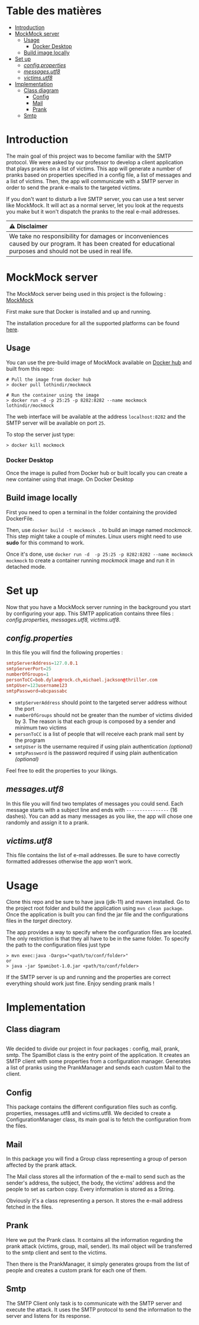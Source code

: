 # Table des matières
- [Introduction](#introduction)
- [MockMock server](#mockmock-server)
  * [Usage](#usage)
    + [Docker Desktop](#docker-desktop)
  * [Build image locally](#build-image-locally)
- [Set up](#set-up)
  * [_config.properties_](#-configproperties-)
  * [_messages.utf8_](#-messagesutf8-)
  * [_victims.utf8_](#-victimsutf8-)
- [Implementation](#implementation)
  * [Class diagram](#class-diagram)
    + [Config](#config)
    + [Mail](#mail)
    + [Prank](#prank)
  * [Smtp](#smtp)

# Introduction
The main goal of this project was to become familiar with the SMTP protocol. We were asked by our professor to develop a client application that plays pranks on a list of victims. This app will generate a number of pranks based on properties specified in a config file, a list of messages and a list of victims. Then, the app will communicate with a SMTP server in order to send the prank e-mails to the targeted victims.

If you don't want to disturb a live SMTP server, you can use a test server like MockMock. It will act as a normal server, let you look at the requests you make but it won't dispatch the pranks to the real e-mail addresses.

| :warning: Disclaimer |
|:---------------------|
| We take no responsibility for damages or inconveniences caused by our program. It has been created for educational purposes and should not be used in real life. |

# MockMock server
The MockMock server being used in this project is the following : [MockMock](https://github.com/HEIGVD-Course-API/MockMock)

First make sure that Docker is installed and up and running.

The installation procedure for all the supported platforms can be found [here](https://docs.docker.com/engine/install/).

## Usage
You can use the pre-build image of MockMock available on [Docker hub](https://hub.docker.com/repository/docker/lothindir/mockmock) and built from this repo:
```
# Pull the image from docker hub
> docker pull lothindir/mockmock

# Run the container using the image
> docker run -d -p 25:25 -p 8282:8282 --name mockmock lothindir/mockmock
```

The web interface will be available at the address `localhost:8282` and the SMTP server will be available on port `25`.

To stop the server just type:
```
> docker kill mockmock
```

### Docker Desktop
Once the image is pulled from Docker hub or built locally you can create a new container using that image. On Docker Desktop

## Build image locally
First you need to open a terminal in the folder containing the provided DockerFile.

Then, use `docker build -t mockmock .` to build an image named *mockmock*. This step might take a couple of minutes. Linux users might need to use **sudo** for this command to work.

Once it's done, use `docker run -d  -p 25:25 -p 8282:8282 --name mockmock mockmock` to create a container running *mockmock* image and run it in detached mode.

# Set up
Now that you have a MockMock server running in the background you start by configuring your app. This SMTP application contains three files : _config.properties, messages.utf8, victims.utf8_. 

## _config.properties_
In this file you will find the following properties :
```conf
smtpServerAddress=127.0.0.1
smtpServerPort=25
numberOfGroups=1
personToCC=bob.dylan@rock.ch,michael.jackson@thriller.com
smtpUser=123username123
smtpPassword=abcpassabc
```
* `smtpServerAddress` should point to the targeted server address without the port
* `numberOfGroups` should not be greater than the number of victims divided by 3. The reason is that each group is composed by a sender and minimum two victims
* `personToCC` is a list of people that will receive each prank mail sent by the program
* `smtpUser` is the username required if using plain authentication _(optional)_
* `smtpPassword` is the password required if using plain authentication _(optional)_

Feel free to edit the properties to your likings. 

## _messages.utf8_
In this file you will find two templates of messages you could send. Each message starts with a subject line and ends with `----------------` (16 dashes). You can add as many messages as you like, the app will chose one randomly and assign it to a prank.

## _victims.utf8_
This file contains the list of e-mail addresses. Be sure to have correctly formatted addresses otherwise the app won't work.

# Usage
Clone this repo and be sure to have java (jdk-11) and maven installed. Go to the project root folder and build the application using `mvn clean package`. Once the application is built you can find the jar file and the configurations files in the _target_ directory.

The app provides a way to specify where the configuration files are located. The only restriction is that they all have to be in the same folder. To specify the path to the configuration files just type
```
> mvn exec:java -Dargs="<path/to/conf/folder>"
or
> java -jar Spamibot-1.0.jar <path/to/conf/folder>
```

If the SMTP server is up and running and the properties are correct everything should work just fine. Enjoy sending prank mails !

# Implementation

## Class diagram

![]()

We decided to divide our project in four packages : config, mail, prank, 
smtp. 
The SpamiBot class is the entry point of the application. It creates an SMTP 
client with some properties from a configuration manager. Generates a list 
of pranks using the PrankManager and sends each custom Mail to the client.

## Config

This package contains the different configuration files such as config.
properties, messages.utf8 and victims.utf8. We decided to create a 
ConfigurationManager class, its main goal is to fetch the configuration from 
the files.

## Mail
In this package you will find a Group class representing a group of person 
affected by the prank attack. 

The Mail class stores all the information of the e-mail to send such as the 
sender's address, the subject, the body, the victims' address and the people 
to set as carbon copy. Every information is stored as a String.

Obviously it's a class representing a person. It stores the e-mail address 
fetched in the files.

## Prank
Here we put the Prank class. It contains all the information regarding the 
prank attack (victims, group, mail, sender). 
Its mail object will be 
transferred to the smtp client and sent to the victims.

Then there is the PrankManager, it simply generates groups from the list of 
people and creates a custom prank for each one of them.


## Smtp
The SMTP Client only task is to communicate with the SMTP server and execute 
the attack. It uses the SMTP protocol to send the information to the server 
and listens for its response.
